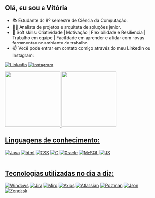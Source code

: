 ## Olá, eu sou a Vitória 

- 📚 Estudante do 8º semestre de Ciência da Computação.
- 👩‍💻 Analista de projetos e arquiteta de soluções junior.
- 🤗 Soft skills: Criatividade | Motivação | Flexibilidade e Resiliência | Trabalho em equipe | Facilidade em aprender e a lidar com novas ferramentas no ambiente de trabalho.
- 📫 Você pode entrar em contato comigo através do meu LinkedIn ou Instagram:

[![LinkedIn](https://img.shields.io/badge/LinkedIn-0077B5?style=for-the-badge&logo=linkedin&logoColor=white)](https://www.linkedin.com/in/vitoriaarakaki)
[![Instagram](https://img.shields.io/badge/Instagram-E4405F?style=for-the-badge&logo=instagram&logoColor=white)](https://www.instagram.com/vta_arakaki/)

<div>
<a href="https://github.com/vitoriaarakaki">
<img loading="lazy" height="180em" src="https://github-readme-stats.vercel.app/api/top-langs/?username=vitoriaarakaki&layout=compact&langs_count=7&theme=dracula"/>
<img loading="lazy" height="180em" src="https://github-readme-stats.vercel.app/api?username=vitoriaarakaki&show_icons=true&theme=dracula"/>
</div>
    
## Linguagens de conhecimento: 
<div style="display: inline_block">
    <img align="center" alt="Java" src="https://img.shields.io/badge/Java-ED8B00?style=for-the-badge&logo=java&logoColor=white" />
    <img align="center" alt="html" src="https://img.shields.io/badge/HTML-239120?style=for-the-badge&logo=html5&logoColor=white" />
    <img align="center" alt="CSS" src="https://img.shields.io/badge/CSS-239120?&style=for-the-badge&logo=css3&logoColor=white" />
    <img align="center" alt="C" src="https://img.shields.io/badge/C-00599C?style=for-the-badge&logo=c&logoColor=white" />
    <img align="center" alt="Oracle" src="https://img.shields.io/badge/Oracle-F80000?style=for-the-badge&logo=oracle&logoColor=black" />
    <img align="center" alt="MySQL" src="https://img.shields.io/badge/MySQL-00000F?style=for-the-badge&logo=mysql&logoColor=white" />
    <img align="center" alt="JS" src="https://img.shields.io/badge/JavaScript-F7DF1E?style=for-the-badge&logo=javascript&logoColor=black" />
    </div><br/>


    
## Tecnologias utilizadas no dia a dia: 
<div style="display: inline_block">
    <img align="center" alt="Windows" src="https://img.shields.io/badge/Windows-0078D6?style=for-the-badge&logo=windows&logoColor=white" />
    <img align="center" alt="Jira" src="https://img.shields.io/badge/Jira-0052CC?style=for-the-badge&logo=Jira&logoColor=white" />
    <img align="center" alt="Miro" src="https://img.shields.io/badge/Miro-050038.svg?style=for-the-badge&logo=Miro&logoColor=white" />
    <img align="center" alt="Axios" src="https://img.shields.io/badge/Axios-5A29E4.svg?style=for-the-badge&logo=Axios&logoColor=white" />
    <img align="center" alt="Atlassian" src="https://img.shields.io/badge/Atlassian-0052CC.svg?style=for-the-badge&logo=Atlassian&logoColor=white" />
    <img align="center" alt="Postman" src="https://img.shields.io/badge/Postman-FF6C37.svg?style=for-the-badge&logo=Postman&logoColor=white" />
    <img align="center" alt="Json" src="https://img.shields.io/badge/JSON-000000.svg?style=for-the-badge&logo=JSON&logoColor=white" />
    <img align="center" alt="Zendesk" src="https://img.shields.io/badge/Zendesk-03363D.svg?style=for-the-badge&logo=Zendesk&logoColor=white" />
 </div><br/>    
      
 
